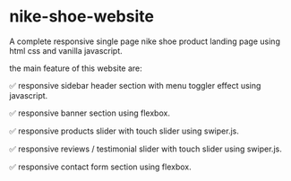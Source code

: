 ﻿# nike-shoe-website
A complete responsive single page nike shoe product landing page using html css and vanilla javascript.

the main feature of this website are:

✅ responsive sidebar header section with menu toggler effect using javascript.

✅ responsive banner section using flexbox.

✅ responsive products slider with touch slider using swiper.js.

✅ responsive reviews / testimonial slider with touch slider using swiper.js.

✅ responsive contact form section using flexbox.
